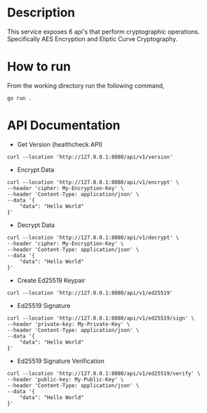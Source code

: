 # Description

This service exposes 6 api's that perform cryptographic operations. Specifically AES Encryption and Eliptic Curve Cryptography.

# How to run

From the working directory run the following command,

`go run .`

# API Documentation

- Get Version (healthcheck API)

```
curl --location 'http://127.0.0.1:8080/api/v1/version'
```


- Encrypt Data

```
curl --location 'http://127.0.0.1:8080/api/v1/encrypt' \
--header 'cipher: My-Encryption-Key' \
--header 'Content-Type: application/json' \
--data '{
    "data": "Hello World"
}'
```


- Decrypt Data

```
curl --location 'http://127.0.0.1:8080/api/v1/decrypt' \
--header 'cipher: My-Encryption-Key' \
--header 'Content-Type: application/json' \
--data '{
    "data": "Hello World"
}'
```


- Create Ed25519 Keypair

```
curl --location 'http://127.0.0.1:8080/api/v1/ed25519'
```


- Ed25519 Signature

```
curl --location 'http://127.0.0.1:8080/api/v1/ed25519/sign' \
--header 'private-key: My-Private-Key' \
--header 'Content-Type: application/json' \
--data '{
    "data": "Hello World"
}'
```


- Ed25519 Signature Verification

```
curl --location 'http://127.0.0.1:8080/api/v1/ed25519/verify' \
--header 'public-key: My-Public-Key' \
--header 'Content-Type: application/json' \
--data '{
    "data": "Hello World"
}'
```
